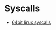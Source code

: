 # Syscalls
- [64bit linux syscalls](https://blog.rchapman.org/posts/Linux_System_Call_Table_for_x86_64/)
